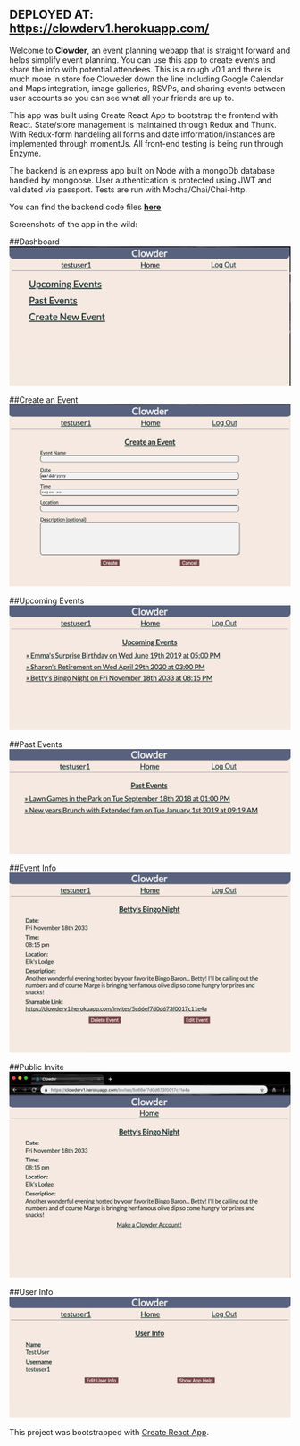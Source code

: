 ## DEPLOYED AT: https://clowderv1.herokuapp.com/

Welcome to **Clowder**, an event planning webapp that is straight forward and helps simplify event planning. You can use this app to create events and share the info with potential attendees. This is a rough v0.1 and there is much more in store foe Cloweder down the line including Google Calendar and Maps integration, image galleries, RSVPs, and sharing events between user accounts so you can see what all your friends are up to.

This app was built using Create React App to bootstrap the frontend with React. State/store management is maintained through Redux and Thunk. With Redux-form handeling all forms and date information/instances are implemented through momentJs. All front-end testing is being run through Enzyme.

The backend is an express app built on Node with a mongoDb database handled by mongoose. User authentication is protected using JWT and validated via passport. Tests are run with Mocha/Chai/Chai-http. 

You can find the backend code files [**here**](https://github.com/thinkful-ei27/clowder-app-v1-server)

Screenshots of the app in the wild:

##Dashboard
![Dashboard](/images/Dashboard.png)

##Create an Event
![CreateEvent Page](/images/CreateEvent.png)

##Upcoming Events
![List of Upcoming Events](/images/Upcoming.png)

##Past Events
![List of Past Events](/images/Past.png)

##Event Info
![Event Info Page](/images/Event.png)

##Public Invite
![Public Invite Page](/images/Invite.png)

##User Info
![User Info Page](/images/UserInfo.png)

This project was bootstrapped with [Create React App](https://github.com/facebookincubator/create-react-app).

